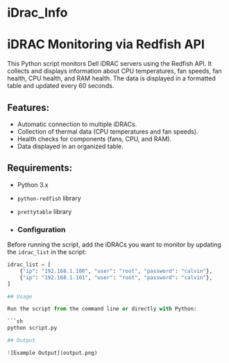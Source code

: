 # iDrac_Info

# iDRAC Monitoring via Redfish API

This Python script monitors Dell iDRAC servers using the Redfish API. It collects and displays information about CPU temperatures, fan speeds, fan health, CPU health, and RAM health. The data is displayed in a formatted table and updated every 60 seconds.

## Features:
- Automatic connection to multiple iDRACs.
- Collection of thermal data (CPU temperatures and fan speeds).
- Health checks for components (fans, CPU, and RAM).
- Data displayed in an organized table.

## Requirements:
- Python 3.x
- `python-redfish` library
- `prettytable` library

- ### Configuration

Before running the script, add the iDRACs you want to monitor by updating the `idrac_list` in the script:

```python
idrac_list = [
    {"ip": "192.168.1.100", "user": "root", "password": "calvin"},
    {"ip": "192.168.1.101", "user": "root", "password": "calvin"},
]

## Usage

Run the script from the command line or directly with Python:

```sh
python script.py

## Output

![Example Output](output.png)
